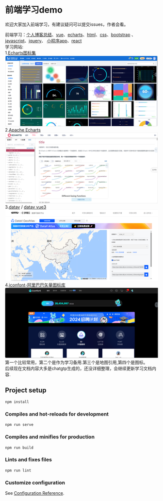 # 前端学习demo

欢迎大家加入前端学习，有建议疑问可以提交issues，作者会看。

前端学习：[个人博客总结](public/markdown/javascript.md)、[vue](public/markdown/vue.md)、[echarts](public/markdown/echarts.md)、[html](public/markdown/html.md)、[css](public/markdown/css.md)、[bootstrap](public/markdown/bootstrap.md) 、[javascript](public/markdown/javascript.md)、[jquery](public/markdown/javascript.md)、 [小程序app](public/markdown/app.md)、[react](public/markdown/react.md)  
学习网站:  
1.[Echarts图标集](https://www.isqqw.com)
![img.png](imges/img.png)
2.[Apache Echarts](https://echarts.apache.org/zh/option.html#title)
![img2.png](imges/img2.png)  
3.[datav](https://www.yuque.com/datav-doc/zh) /  [datav vue3](https://datav-vue3.netlify.app/Guide/Guide.html)
![img.png](imges/img3.png)
4.[iconfont-阿里巴巴矢量图标库](https://www.iconfont.cn/)  
![img4.png](imges/img4.png)
第一个比较常用，第二个是作为学习备用.第三个是地图引用,第四个是图标。  
后续现在文档内容大多是chatgtp生成的，还没详细整理，会继续更新学习文档内容.


## Project setup
```
npm install
```

### Compiles and hot-reloads for development
```
npm run serve
```

### Compiles and minifies for production
```
npm run build
```

### Lints and fixes files
```
npm run lint
```

### Customize configuration
See [Configuration Reference](https://cli.vuejs.org/config/).


